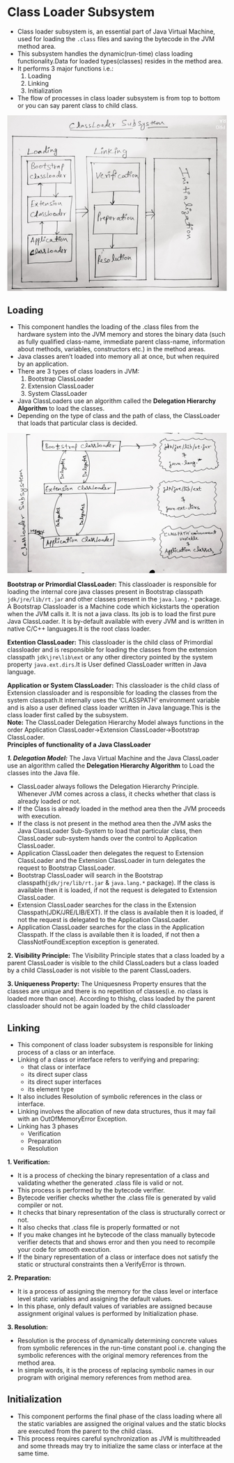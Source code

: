 # Class Loader Subsystem
* Class loader subsystem is, an essential part of Java Virtual Machine, used for loading the `.class` files and saving the bytecode in the JVM method area.
* This subsystem handles the dynamic(run-time) class loading functionality.Data for loaded types(classes) resides in the method area.
* It performs 3 major functions i.e.:
  1. Loading
  2. Linking
  3. Initialization
* The flow of processes in class loader subsystem is from top to bottom or you can say parent class to child class.

![picture alt](https://github.com/mittulmandhan/java-interview-prep/blob/master/img/classloaders/classloader_subsystem.jpg)
  
## Loading
* This component handles the loading of the .class files from the hardware system into the JVM memory and stores the binary data (such as fully qualified class-name, immediate parent class-name, information about methods, variables, constructors etc.) in the method areas.
* Java classes aren’t loaded into memory all at once, but when required by an application.
* There are 3 types of class loaders in JVM: 
  1. Bootstrap ClassLoader
  2. Extension ClassLoader
  3. System ClassLoader
* Java ClassLoaders use an algorithm called the <b>Delegation Hierarchy Algorithm</b> to load the classes.
* Depending on the type of class and the path of class, the ClassLoader that loads that particular class is decided.

![picture alt](https://github.com/mittulmandhan/java-interview-prep/blob/master/img/classloaders/types_of_classloaders.jpg)

__Bootstrap or Primordial ClassLoader:__ This classloader is responsible for loading the internal core java classes present in Bootstrap classpath `jdk/jre/lib/rt.jar` and other classes present in the `java.lang.*` package. A Bootstrap Classloader is a Machine code which kickstarts the operation when the JVM calls it. It is not a java class. Its job is to load the first pure Java ClassLoader. It is by-default available with every JVM and is written in native C/C++ languages.It is the root class loader.

__Extention ClassLoader:__ This classloader is the child class of Primordial classloader and is responsible for loading the classes from the extension classpath `jdk\jre\lib\ext` or any other directory pointed by the system property `java.ext.dirs`.It is User defined ClassLoader written in Java language.

__Application or System ClassLoader:__ This classloader is the child class of Extension classloader and is responsible for loading the classes from the system classpath.It internally uses the ‘CLASSPATH‘ environment variable and is also a user defined class loader written in Java language.This is the class loader first called by the subsystem.
<br>
__Note:__ The ClassLoader Delegation Hierarchy Model always functions in the order Application ClassLoader->Extension ClassLoader->Bootstrap ClassLoader.
<br>
__Principles of functionality of a Java ClassLoader__

___1. Delegation Model:___ The Java Virtual Machine and the Java ClassLoader use an algorithm called the <b>Delegation Hierarchy Algorithm</b> to Load the classes into the Java file.
* ClassLoader always follows the Delegation Hierarchy Principle.
Whenever JVM comes across a class, it checks whether that class is already loaded or not.
* If the Class is already loaded in the method area then the JVM proceeds with execution.
* If the class is not present in the method area then the JVM asks the Java ClassLoader Sub-System to load that particular class, then ClassLoader sub-system hands over the control to Application ClassLoader.
* Application ClassLoader then delegates the request to Extension ClassLoader and the Extension ClassLoader in turn delegates the request to Bootstrap ClassLoader.
* Bootstrap ClassLoader will search in the Bootstrap classpath(`jdk/jre/lib/rt.jar` & `java.lang.*` package). If the class is available then it is loaded, if not the request is delegated to Extension ClassLoader.
* Extension ClassLoader searches for the class in the Extension Classpath(JDK/JRE/LIB/EXT). If the class is available then it is loaded, if not the request is delegated to the Application ClassLoader.
* Application ClassLoader searches for the class in the Application Classpath. If the class is available then it is loaded, if not then a ClassNotFoundException exception is generated.

__2. Visibility Principle:__ The Visibility Principle states that a class loaded by a parent ClassLoader is visible to the child ClassLoaders but a class loaded by a child ClassLoader is not visible to the parent ClassLoaders.

__3. Uniqueness Property:__ The Uniquesness Property ensures that the classes are unique and there is no repetition of classes(i.e. no class is loaded more than once). According to thishg, class loaded by the parent classloader should not be again loaded by the child classloader

## Linking
* This component of class loader subsystem is responsible for linking process of a class or an interface.
* Linking of a class or interface refers to verifying and preparing:
  * that class or interface
  * its direct super class
  * its direct super interfaces
  * its element type
* It also includes Resolution of symbolic references in the class or interface.
* Linking involves the allocation of new data structures, thus it may fail with an OutOfMemoryError Exception.
* Linking has 3 phases
  * Verification
  * Preparation
  * Resolution

__1. Verification:__ 
* It is a process of checking the binary representation of a class and validating whether the generated .class file is valid or not.
* This process is performed by the bytecode verifier.
* Bytecode verifier checks whether the .class file is generated by valid compiler or not.
* It checks that binary representation of the class is structurally correct or not.
* It also checks that .class file is properly formatted or not
* If you make changes int he bytecode of the class manually bytecode verifier detects that and shows error and then you need to recompile your code for smooth execution.
* If the binary representation of a class or interface does not satisfy the static or structural constraints then a VerifyError is thrown.

__2. Preparation:__ 
* It is a process of assigning the memory for the class level or interface level static variables and assigning the default values.
* In this phase, only default values of variables are assigned because assignment original values is performed by Initialization phase.

__3. Resolution:__
* Resolution is the process of dynamically determining concrete values from symbolic references in the run-time constant pool i.e. changing the symbolic references with the original memory references from the method area.
* In simple words, it is the process of replacing symbolic names in our program with original memory references from method area.

## Initialization
* This component performs the final phase of the class loading where all the static variables are assigned the original values and the static blocks are executed from the parent to the child class.
* This process requires careful synchronization as JVM is multithreaded and some threads may try to initialize the same class or interface at the same time.








